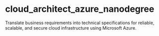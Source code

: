 # cloud_architect_azure_nanodegree
Translate business requirements into technical specifications for reliable, scalable, and secure cloud infrastructure using Microsoft Azure.
